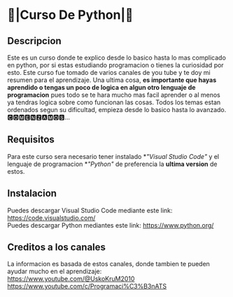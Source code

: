 # 🐍|Curso De Python|🐍
## Descripcion
Este es un curso donde te explico desde lo basico hasta lo mas complicado en python, por si estas estudiando programacion o tienes
la curiosidad por esto. Este curso fue tomado de varios canales de you tube y te doy mi resumen para el aprendizaje.
Una ultima cosa, **es importante que hayas aprendido o tengas un poco de logica en algun otro lenguaje de programacion** pues todo se te hara mucho mas facil aprender o al menos ya tendras logica
sobre como funcionan las cosas. Todos los temas estan ordenados segun su dificultad, empieza desde lo basico hasta lo avanzado.
🅲🅾🅼🅴🅽🆉🅰🅼🅾🆂...

## Requisitos
Para este curso sera necesario tener instalado **"Visual Studio Code"* y el lenguaje de programacion **"Python"* de preferencia la **ultima version** de estos.

## Instalacion
Puedes descargar Visual Studio Code mediante este link: https://code.visualstudio.com/                                                              
Puedes descargar Python mediantes este link: https://www.python.org/

## Creditos a los canales
La informacion es basada de estos canales, donde tambien te pueden ayudar mucho en el aprendizaje:                                                                                                                     
https://www.youtube.com/@UskoKruM2010                                                                                                                                                                                  
https://www.youtube.com/c/Programaci%C3%B3nATS

